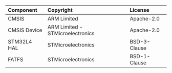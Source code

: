 | Component                       | Copyright                          | License                                   |
|:---------                       |:----------                         |:-------                                   |
| CMSIS                           | ARM Limited                        | Apache-2.0                                |
| CMSIS Device                    | ARM Limited - STMicroelectronics   | Apache-2.0                                |
| STM32L4 HAL                     | STMicroelectronics                 | BSD-3-Clause                              |
| FATFS                     | STMicroelectronics                 | BSD-1-Clause                                   |
